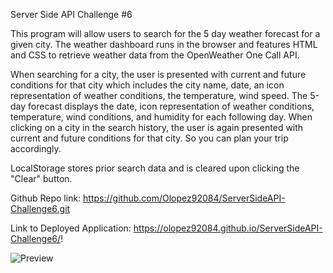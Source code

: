 Server Side API Challenge #6

​This program will allow users to search for the 5 day weather forecast for a given city. The weather dashboard runs in the browser and features HTML and CSS to retrieve weather data from the OpenWeather One Call API.

When searching for a city, the user is presented with current and future conditions for that city which includes the city name, date, an icon representation of weather conditions, the temperature, wind speed. The 5-day forecast displays the date, icon representation of weather conditions, temperature, wind conditions, and humidity for each following day. When clicking on a city in the search history, the user is again presented with current and future conditions for that city. So you can plan your trip accordingly.

LocalStorage stores prior search data and is cleared upon clicking the "Clear" button.


Github Repo link: https://github.com/Olopez92084/ServerSideAPI-Challenge6.git

Link to Deployed Application: https://olopez92084.github.io/ServerSideAPI-Challenge6/!


![Preview](https://user-images.githubusercontent.com/94086814/148672386-07d64d59-38d5-45ef-b508-5383ac3fe26f.jpg)
